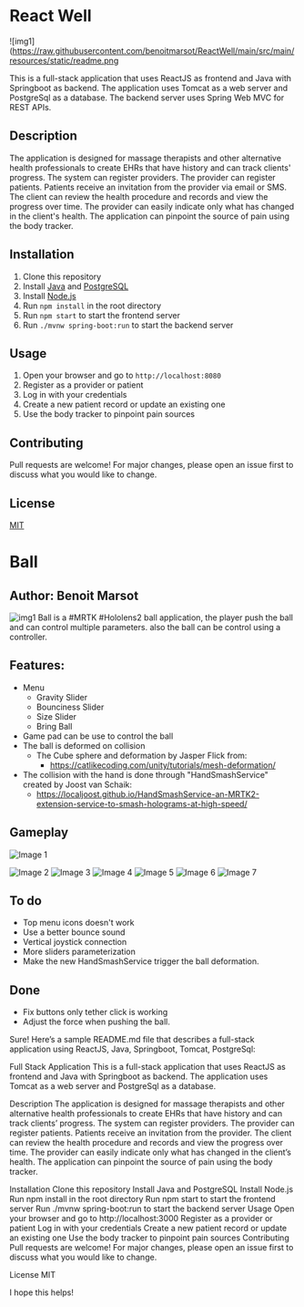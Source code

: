 # React Well

![img1](https://raw.githubusercontent.com/benoitmarsot/ReactWell/main/src/main/resources/static/readme.png

This is a full-stack application that uses ReactJS as frontend and Java with Springboot as backend. The application uses Tomcat as a web server and PostgreSql as a database. The backend server uses Spring Web MVC for REST APIs.

## Description

The application is designed for massage therapists and other alternative health professionals to create EHRs that have history and can track clients' progress. The system can register providers. The provider can register patients. Patients receive an invitation from the provider via email or SMS. The client can review the health procedure and records and view the progress over time. The provider can easily indicate only what has changed in the client's health. The application can pinpoint the source of pain using the body tracker.

## Installation

1. Clone this repository
2. Install [Java](https://www.java.com/en/download/) and [PostgreSQL](https://www.postgresql.org/download/)
3. Install [Node.js](https://nodejs.org/en/download/)
4. Run `npm install` in the root directory
5. Run `npm start` to start the frontend server
6. Run `./mvnw spring-boot:run` to start the backend server

## Usage

1. Open your browser and go to `http://localhost:8080`
2. Register as a provider or patient
3. Log in with your credentials
4. Create a new patient record or update an existing one
5. Use the body tracker to pinpoint pain sources

## Contributing

Pull requests are welcome! For major changes, please open an issue first to discuss what you would like to change.

## License

[MIT](https://choosealicense.com/licenses/mit/)

# Ball
## Author: Benoit Marsot
![img1](https://raw.githubusercontent.com/benoitmarsot/Ball/master/Img/Main.png)
Ball is a #MRTK #Hololens2 ball application, the player push the ball and can control multiple parameters. also the ball can be control using a controller.

## Features:

 - Menu 
    - Gravity Slider 
    - Bounciness Slider 
    - Size Slider
    - Bring Ball
 - Game pad can be use to control the ball
 - The ball is deformed on collision
	 - The Cube sphere and deformation  by Jasper Flick from:
		 - https://catlikecoding.com/unity/tutorials/mesh-deformation/
- The collision with the hand is done through "HandSmashService" created by Joost van Schaik:
	- https://localjoost.github.io/HandSmashService-an-MRTK2-extension-service-to-smash-holograms-at-high-speed/

## Gameplay

 ![Image 1](https://raw.githubusercontent.com/benoitmarsot/Ball/master/Img/20210401_001624_HoloLens.jpg)

 
![Image 2](https://raw.githubusercontent.com/benoitmarsot/Ball/master/Img/20210403_010428_HoloLens.jpg)
![Image 3](https://raw.githubusercontent.com/benoitmarsot/Ball/master/Img/20210403_010500_HoloLens.jpg)
![Image 4](https://raw.githubusercontent.com/benoitmarsot/Ball/master/Img/20210403_010508_HoloLens.jpg)
![Image 5](https://raw.githubusercontent.com/benoitmarsot/Ball/master/Img/20210403_122232_HoloLens.jpg)
![Image 6](https://raw.githubusercontent.com/benoitmarsot/Ball/master/Img/20210403_122235_HoloLens.jpg)
![Image 7](https://raw.githubusercontent.com/benoitmarsot/Ball/master/Img/20210403_122244_HoloLens.jpg)

## To do
- Top menu icons doesn't work
- Use a better bounce sound
- Vertical joystick connection
- More sliders parameterization
- Make the new HandSmashService trigger the ball deformation.

## Done
- Fix buttons only tether click is working 
- Adjust the force when pushing the ball.


Sure! Here’s a sample README.md file that describes a full-stack application using ReactJS, Java, Springboot, Tomcat, PostgreSql:

Full Stack Application
This is a full-stack application that uses ReactJS as frontend and Java with Springboot as backend. The application uses Tomcat as a web server and PostgreSql as a database.

Description
The application is designed for massage therapists and other alternative health professionals to create EHRs that have history and can track clients’ progress. The system can register providers. The provider can register patients. Patients receive an invitation from the provider. The client can review the health procedure and records and view the progress over time. The provider can easily indicate only what has changed in the client’s health. The application can pinpoint the source of pain using the body tracker.

Installation
Clone this repository
Install Java and PostgreSQL
Install Node.js
Run npm install in the root directory
Run npm start to start the frontend server
Run ./mvnw spring-boot:run to start the backend server
Usage
Open your browser and go to http://localhost:3000
Register as a provider or patient
Log in with your credentials
Create a new patient record or update an existing one
Use the body tracker to pinpoint pain sources
Contributing
Pull requests are welcome! For major changes, please open an issue first to discuss what you would like to change.

License
MIT

I hope this helps!